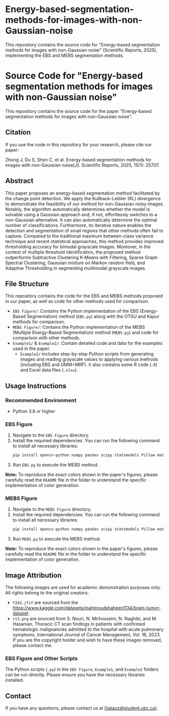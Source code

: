 # Energy-based-segmentation-methods-for-images-with-non-Gaussian-noise
This repository contains the source code for "Energy-based segmentation methods for images with non-Gaussian noise" (Scientific Reports, 2025), implementing the EBS and MEBS segmentation methods.
# Source Code for "Energy-based segmentation methods for images with non-Gaussian noise"

This repository contains the source code for the paper "Energy-based segmentation methods for images with non-Gaussian noise".

## Citation

If you use the code in this repository for your research, please cite our paper:

Zhong J, Du S, Shen C, et al. Energy-based segmentation methods for images with non-Gaussian noise[J]. Scientific Reports, 2025, 15(1): 25707.

## Abstract

This paper proposes an energy-based segmentation method facilitated by the change point detection. We apply the Kullback–Leibler (KL) divergence to demonstrate the feasibility of our method for non-Gaussian noisy images. Notably, the algorithm automatically determines whether the model is solvable using a Gaussian approach and, if not, effortlessly switches to a non-Gaussian alternative. It can also automatically determine the optimal number of classifications. Furthermore, its iterative nature enables the detection and segmentation of small regions that other methods often fail to capture. Compared to the traditional maximum between-class variance technique and recent statistical approaches, this method provides improved thresholding accuracy for bimodal grayscale images. Moreover, in the context of multiple threshold identification, the proposed method outperforms Subtractive Clustering K-Means with Filtering, Sparse Graph Spectral Clustering, Gaussian mixture on Markov random field, and Adaptive Thresholding in segmenting multimodal grayscale images.

## File Structure

This repository contains the code for the EBS and MEBS methods proposed in our paper, as well as code for other methods used for comparison.

-   `EBS Figure/`: Contains the Python implementation of the EBS (Energy-Based Segmentation) method (`EBS.py`) along with the OTSU and Kapur methods for comparison.
-   `MEBS Figure/`: Contains the Python implementation of the MEBS (Multiple Energy-Based Segmentation) method (`MEBS.py`) and code for comparison with other methods.
-   `Example1/` & `Example2/`: Contain detailed code and data for the examples used in the paper.
    -   `Example2/` includes step-by-step Python scripts from generating images and reading grayscale values to applying various methods (including EBS and GMM+MRF). It also contains some R code (`.R`) and Excel data files (`.xlsx`).

## Usage Instructions

### Recommended Environment

-   Python 3.8 or higher

### EBS Figure

1.  Navigate to the `EBS Figure` directory.
2.  Install the required dependencies. You can run the following command to install all necessary libraries:
    ```bash
    pip install opencv-python numpy pandas scipy statsmodels Pillow matplotlib
    ```
3.  Run `EBS.py` to execute the MEBS method.

**Note:** To reproduce the exact colors shown in the paper's figures, please carefully read the `README` file in the folder to understand the specific implementation of color generation.

### MEBS Figure

1.  Navigate to the `MEBS Figure` directory.
2.  Install the required dependencies. You can run the following command to install all necessary libraries:
    ```bash
    pip install opencv-python numpy pandas scipy statsmodels Pillow matplotlib
    ```
3.  Run `MEBS.py` to execute the MEBS method.

**Note:** To reproduce the exact colors shown in the paper's figures, please carefully read the `README` file in the folder to understand the specific implementation of color generation.

## Image Attribution

The following images are used for academic demonstration purposes only. All rights belong to the original creators:

- `Y242.jfif` are sourced from the https://www.kaggle.com/datasets/mahmoudshaheen1134/brain-tumor-dataset.
- `ct3.png` are sourced from S. Nouri, N. Mirhosseini, N. Naghibi, and M. Hasanian, Thoracic CT scan findings in patients with confirmed hematologic malignancies admitted to the hospital with acute pulmonary symptoms, International Journal of Cancer Management, Vol. 16, 2023.
If you are the copyright holder and wish to have these images removed, please contact me.


### EBS Figure and Other Scripts

The Python scripts (`.py`) in the `EBS Figure`, `Example1`, and `Example2` folders can be run directly. Please ensure you have the necessary libraries installed.

## Contact

If you have any questions, please contact us at [jiataoz@student.ubc.ca].
